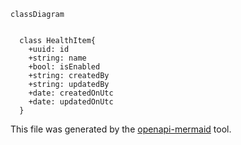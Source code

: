 ```mermaid
classDiagram


  class HealthItem{
    +uuid: id
    +string: name
    +bool: isEnabled
    +string: createdBy
    +string: updatedBy
    +date: createdOnUtc
    +date: updatedOnUtc
  }
```
This file was generated by the [openapi-mermaid](https://www.npmjs.com/package/openapi-mermaid) tool.
